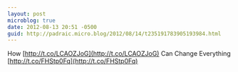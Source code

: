 ```yaml
---
layout: post
microblog: true
date: 2012-08-13 20:51 -0500
guid: http://padraic.micro.blog/2012/08/14/t235191783905193984.html
---
```

How [http://t.co/LCAOZJoG](http://t.co/LCAOZJoG) Can Change Everything [http://t.co/FHStp0Fq](http://t.co/FHStp0Fq)
